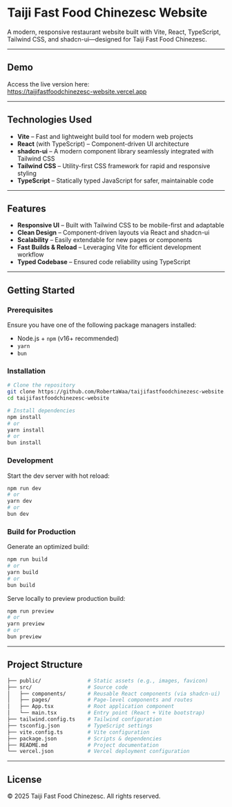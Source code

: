 # Taiji Fast Food Chinezesc Website

A modern, responsive restaurant website built with Vite, React, TypeScript, Tailwind CSS, and shadcn-ui—designed for Taiji Fast Food Chinezesc.

---

##  Demo

Access the live version here:  
https://taijifastfoodchinezesc-website.vercel.app

---

##  Technologies Used

- **Vite** – Fast and lightweight build tool for modern web projects  
- **React** (with TypeScript) – Component-driven UI architecture  
- **shadcn-ui** – A modern component library seamlessly integrated with Tailwind CSS  
- **Tailwind CSS** – Utility-first CSS framework for rapid and responsive styling  
- **TypeScript** – Statically typed JavaScript for safer, maintainable code

---

##  Features

- **Responsive UI** – Built with Tailwind CSS to be mobile-first and adaptable  
- **Clean Design** – Component-driven layouts via React and shadcn-ui  
- **Scalability** – Easily extendable for new pages or components  
- **Fast Builds & Reload** – Leveraging Vite for efficient development workflow  
- **Typed Codebase** – Ensured code reliability using TypeScript

---

##  Getting Started

### Prerequisites

Ensure you have one of the following package managers installed:

- Node.js + `npm` (v16+ recommended)  
- `yarn`  
- `bun`

### Installation

```bash
# Clone the repository
git clone https://github.com/RobertaWaa/taijifastfoodchinezesc-website.git
cd taijifastfoodchinezesc-website

# Install dependencies
npm install
# or
yarn install
# or
bun install
```

### Development

Start the dev server with hot reload:

```bash
npm run dev
# or
yarn dev
# or
bun dev
```

### Build for Production

Generate an optimized build:

```bash
npm run build
# or
yarn build
# or
bun build
```

Serve locally to preview production build:

```bash
npm run preview
# or
yarn preview
# or
bun preview
```

---

## Project Structure

```bash
├── public/               # Static assets (e.g., images, favicon)
├── src/                  # Source code
│   ├── components/       # Reusable React components (via shadcn-ui)
│   ├── pages/            # Page-level components and routes
│   ├── App.tsx           # Root application component
│   └── main.tsx          # Entry point (React + Vite bootstrap)
├── tailwind.config.ts    # Tailwind configuration
├── tsconfig.json         # TypeScript settings
├── vite.config.ts        # Vite configuration
├── package.json          # Scripts & dependencies
├── README.md             # Project documentation
└── vercel.json           # Vercel deployment configuration
```

---

## License

© 2025 Taiji Fast Food Chinezesc. All rights reserved.
